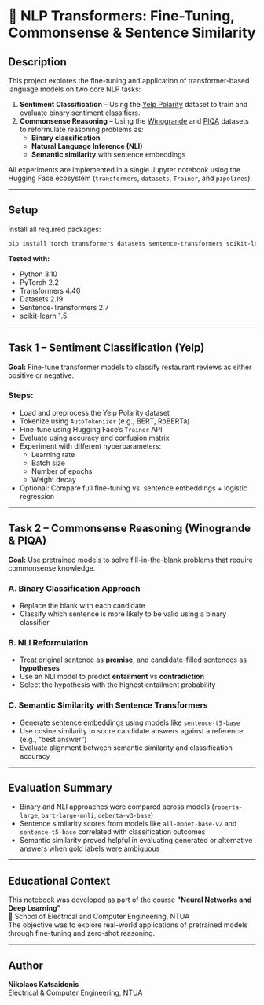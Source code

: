 # 🧠 NLP Transformers: Fine-Tuning, Commonsense & Sentence Similarity

## Description

This project explores the fine-tuning and application of transformer-based language models on two core NLP tasks:

1. **Sentiment Classification** – Using the [Yelp Polarity](https://huggingface.co/datasets/yelp_polarity) dataset to train and evaluate binary sentiment classifiers.
2. **Commonsense Reasoning** – Using the [Winogrande](https://huggingface.co/datasets/winogrande) and [PIQA](https://huggingface.co/datasets/piqa) datasets to reformulate reasoning problems as:
   - **Binary classification**
   - **Natural Language Inference (NLI)**
   - **Semantic similarity** with sentence embeddings

All experiments are implemented in a single Jupyter notebook using the Hugging Face ecosystem (`transformers`, `datasets`, `Trainer`, and `pipelines`).

---

## Setup

Install all required packages:

```bash
pip install torch transformers datasets sentence-transformers scikit-learn numpy pandas
```

**Tested with:**
- Python 3.10
- PyTorch 2.2
- Transformers 4.40
- Datasets 2.19
- Sentence-Transformers 2.7
- scikit-learn 1.5

---

## Task 1 – Sentiment Classification (Yelp)

**Goal:** Fine-tune transformer models to classify restaurant reviews as either positive or negative.

### Steps:
- Load and preprocess the Yelp Polarity dataset
- Tokenize using `AutoTokenizer` (e.g., BERT, RoBERTa)
- Fine-tune using Hugging Face’s `Trainer` API
- Evaluate using accuracy and confusion matrix
- Experiment with different hyperparameters:
  - Learning rate
  - Batch size
  - Number of epochs
  - Weight decay
- Optional: Compare full fine-tuning vs. sentence embeddings + logistic regression

---

## Task 2 – Commonsense Reasoning (Winogrande & PIQA)

**Goal:** Use pretrained models to solve fill-in-the-blank problems that require commonsense knowledge.

### A. Binary Classification Approach
- Replace the blank with each candidate
- Classify which sentence is more likely to be valid using a binary classifier

### B. NLI Reformulation
- Treat original sentence as **premise**, and candidate-filled sentences as **hypotheses**
- Use an NLI model to predict **entailment** vs **contradiction**
- Select the hypothesis with the highest entailment probability

### C. Semantic Similarity with Sentence Transformers
- Generate sentence embeddings using models like `sentence-t5-base`
- Use cosine similarity to score candidate answers against a reference (e.g., “best answer”)
- Evaluate alignment between semantic similarity and classification accuracy

---

## Evaluation Summary

- Binary and NLI approaches were compared across models (`roberta-large`, `bart-large-mnli`, `deberta-v3-base`)
- Sentence similarity scores from models like `all-mpnet-base-v2` and `sentence-t5-base` correlated with classification outcomes
- Semantic similarity proved helpful in evaluating generated or alternative answers when gold labels were ambiguous

---

## Educational Context

This notebook was developed as part of the course **"Neural Networks and Deep Learning"**  
📍 School of Electrical and Computer Engineering, NTUA  
The objective was to explore real-world applications of pretrained models through fine-tuning and zero-shot reasoning.

---

## Author

**Nikolaos Katsaidonis**  
Electrical & Computer Engineering, NTUA

